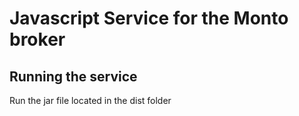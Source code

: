 Javascript Service for the Monto broker
=======================================

Running the service
-------------------

Run the jar file located in the dist folder